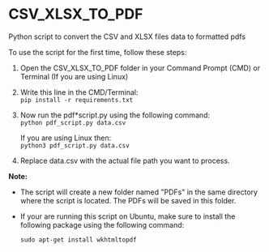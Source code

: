 # CSV_XLSX_TO_PDF

Python script to convert the CSV and XLSX files data to formatted pdfs

To use the script for the first time, follow these steps:

1.  Open the CSV_XLSX_TO_PDF folder in your Command Prompt (CMD) or Terminal (If you are using Linux)
2.  Write this line in the CMD/Terminal:  
    `pip install -r requirements.txt`
3.  Now run the pdf\*script.py using the following command:  
    `python pdf_script.py data.csv`

    If you are using Linux then:  
    `python3 pdf_script.py data.csv`

4.  Replace data.csv with the actual file path you want to process.

**Note:**

- The script will create a new folder named "PDFs" in the same directory where the script is located. The PDFs will be saved in this folder.
- If your are running this script on Ubuntu, make sure to install the following package using the following command:

  `sudo apt-get install wkhtmltopdf`
